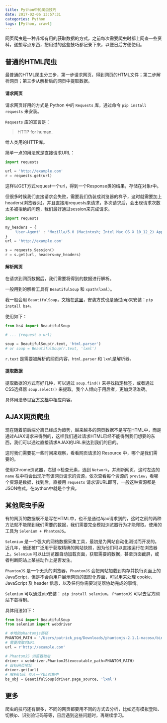 ```yaml
---
title: Python中的爬虫技巧
date: 2017-02-06 13:57:31
categories: Python
tags: [Python, crawl]
---
```


网页爬虫是一种非常有用的获取数据的方式，之前每次需要爬虫时都上网查一些资料，遂想写点东西，把用过的这些技巧都记录下来，以便日后方便使用。

<!-- more -->


## 普通的HTML爬虫

最普通的HTML爬虫分三步，第一步请求网页，得到网页的HTML文件；第二步解析网页；第三步从解析后的网页中提取数据。

#### 请求网页

请求网页好用的方式是 Python 中的 `Requests` 库，通过命令 `pip install requests` 来安装。

`Requests` 库的宣言是：

> HTTP for human.

给人类用的HTTP库。

简单一点的用法就是直接请求URL：

``` python
import requests

url = 'http://example.com'
r = requests.get(url)
```

这样以GET方式request一个url，得到一个Response类的结果，存储在对象r中。

但很多时候我们直接请求会失败，需要我们伪装成浏览器的样子，这时就需要加上headers(浏览器头)。并且直接用requests来请求，多次请求后，会出现请求次数太多被拒绝的问题，我们最好通过session来完成请求。

``` python
import requests

my_headers = {
    'User-Agent' : 'Mozilla/5.0 (Macintosh; Intel Mac OS X 10_12_2) AppleWebKit/537.36 (KHTML, like Gecko) Chrome/55.0.2883.95 Safari/537.36',
}
url = 'http://example.com'

s = requests.Session()
r = s.get(url, headers=my_headers)
```

#### 解析网页

在请求到网页数据后，我们需要将得到的数据进行解析。

一般用到的解析工具有 `BeautifulSoup` 和 `xpath(lxml)`。

我一般会用 `BeautifulSoup`，文档在[这里](https://www.crummy.com/software/BeautifulSoup/bs4/doc.zh/)，安装方式也是通过pip来安装：`pip install bs4`。

使用如下：

``` python
from bs4 import BeautifulSoup

# ... (request a url)

soup = BeautifulSoup(r.text, 'html.parser')
# or soup = BeautifulSoup(r.text, 'lxml')
```

`r.text` 是需要被解析的网页内容，`html.parser` 和 `lxml`是解析器。

#### 提取数据

提取数据的方式有好几种，可以通过 `soup.find()` 来寻找指定标签，或者通过CSS选择器 `soup.select()` 来提取。我个人倾向于用后者，更加灵活准确。

具体用法参见[官方文档](https://www.crummy.com/software/BeautifulSoup/bs4/doc.zh/)中相应内容。


## AJAX网页爬虫

现在随着前后端分离已经成为趋势，越来越多的网页数据不是写在HTML中，而是通过AJAX请求来得到的，这样我们通过请求HTML已经不能得到我们想要的东西，我们可以通过直接请求AJAX的URL来达到我们的目的。

这时我们需要花一些时间来观察，看看网页请求的 Resource 中，哪个是我们需要的。

使用Chrome浏览器，右键->检查元素，选到 `Network`，并刷新网页，这时左边的 `name` 栏中将会出现所有该网页请求的资源，依次查看每个资源的 `preview`，看哪个资源是数据，找到后，直接用 `requests` 请求该URL即可，一般这种资源都是JSON格式，在python中就是个字典。


## 其他爬虫手段

有的网页的数据既不是写在HTML中，也不是通过Ajax请求到的，这时之前的两种方法就不能爬到我们需要的数据，我们需要完全模拟浏览器行为才能爬取。使用的工具为 `Selenium + PhantomJS`。

`Selenium` 是一个强大的网络数据采集工具，最初是为网站自动化测试而开发的。近几年，他还被广泛用于获取精确的网站快照，因为他们可以直接运行在浏览器上。`Selenium` 可以让浏览器自动加载页面，获取需要的数据，甚至页面截屏，或者判断网站上某些动作上是否发生。

`PhantomJS` 是一个无头的浏览器，`PhantomJS` 会把网站加载到内存并执行页面上的 JavaScript，但是不会向用户展示网页的图形化界面，可以用来处理 cookie、JavaScript 及 header 信息，以及任何你需要浏览器协助完成的事情。

`Selenium` 可以通过pip安装： `pip install selenium`， `PhantomJS` 可以去官方网站下载得到。

具体用法如下：

``` python
from bs4 import BeautifulSoup
from selenium import webdriver

# 本地的phantomjs路径
PHANTOM_PATH = '/Users/patrick_psq/Downloads/phantomjs-2.1.1-macosx/bin/phantomjs'
# 需要爬取的URL
url = r'http://example.com'

# PhantomJS 浏览器地址
driver = webdriver.PhantomJS(executable_path=PHANTOM_PATH)
# 目标网页地址
driver.get(url)
# 解析html 存入一个bs对象中
bs_obj = BeautifulSoup(driver.page_source, 'lxml')
```


## 更多

爬虫的技巧还有很多，不同的网页都要用不同的方式去分析，比如还有模拟登陆、切换ip、识别验证码等等，日后遇到这些问题时，再继续学习。
